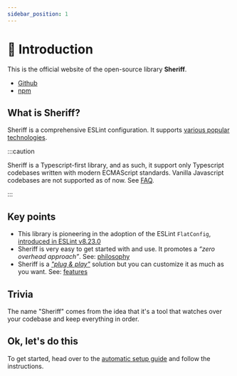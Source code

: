 ```yaml
---
sidebar_position: 1
---
```


# 🥳 Introduction

This is the official website of the open-source library **Sheriff**.

- [Github](https://github.com/AndreaPontrandolfo/sheriff)
- [npm](https://www.npmjs.com/package/eslint-config-sheriff)

## What is Sheriff?

Sheriff is a comprehensive ESLint configuration. It supports [various popular technologies](./techs.md).

:::caution

Sheriff is a Typescript-first library, and as such, it support only Typescript codebases written with modern ECMAScript standards. Vanilla Javascript codebases are not supported as of now. See [FAQ](./faq.md#does-sheriff-support-vanilla-javascript-codebases).

:::

## Key points

- This library is pioneering in the adoption of the ESLint `FlatConfig`, [introduced in ESLint v8.23.0](https://eslint.org/blog/2022/08/eslint-v8.23.0-released/)
- Sheriff is very easy to get started with and use. It promotes a _“zero overhead approach”_. See: [philosophy](./core-philosophy/criteria.md)
- Sheriff is a [_"plug & play"_](./setup/automatic-setup.mdx) solution but you can customize it as much as you want. See: [features](./features.md)

## Trivia

The name "Sheriff" comes from the idea that it's a tool that watches over your codebase and keep everything in order.

## Ok, let's do this

To get started, head over to the [automatic setup guide](./setup/automatic-setup.mdx) and follow the instructions.
